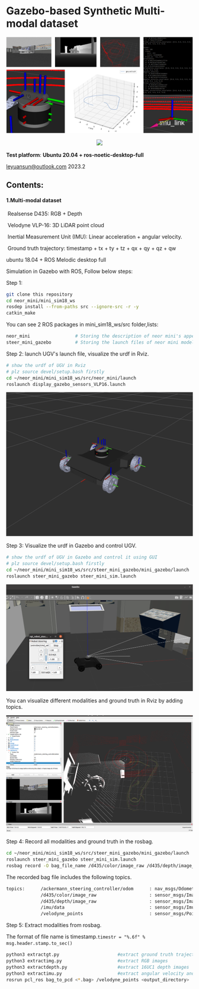 # Gazebo-based Synthetic Multi-modal dataset 

![](figures/multi_modal_dataset.png)


<div align=center><img src="figures/mdataset.gif"/></div>



**Test platform**:
           **Ubuntu 20.04 + ros-noetic-desktop-full**

leyuansun@outlook.com 2023.2



## Contents:

#### 	1.Multi-modal dataset

​		Realsense D435: RGB + Depth

​		Velodyne VLP-16: 3D LiDAR point cloud

​		Inertial Measurement Unit (IMU): Linear acceleration + angular velocity. 		

​	    Ground truth trajectory: timestamp + tx + ty + tz + qx + qy + qz + qw


ubuntu 18.04 + ROS Melodic desktop full 


Simulation in Gazebo with ROS, Follow below steps:

Step 1:
```bash
git clone this repository
cd neor_mini/mini_sim18_ws
rosdep install --from-paths src --ignore-src -r -y  
catkin_make                            
```

You can see 2 ROS packages in mini_sim18_ws/src folder,lists:

```bash
neor_mini                 # Storing the description of neor mini's appearance with urdf file
steer_mini_gazebo         # Storing the launch files of neor mini model visual in Gazebo
```



Step 2: launch UGV's launch file, visualize the urdf in Rviz.

```bash
# show the urdf of UGV in Rviz
# plz source devel/setup.bash firstly
cd ~/neor_mini/mini_sim18_ws/src/neor_mini/launch
roslaunch display_gazebo_sensors_VLP16.launch 
```

![](figures/ugv.png)


Step 3: Visualize the urdf in Gazebo and control UGV.

```bash
# show the urdf of UGV in Gazebo and control it using GUI
# plz source devel/setup.bash firstly
cd ~/neor_mini/mini_sim18_ws/src/steer_mini_gazebo/mini_gazebo/launch
roslaunch steer_mini_gazebo steer_mini_sim.launch
```

![](figures/gazebo.png)

You can visualize different modalities and ground truth in Rviz by adding topics.

![](figures/gt.png)


Step 4: Record all modalities and ground truth in the rosbag.

```bash
cd ~/neor_mini/mini_sim18_ws/src/steer_mini_gazebo/mini_gazebo/launch
roslaunch steer_mini_gazebo steer_mini_sim.launch
rosbag record -O bag_file_name /d435/color/image_raw /d435/depth/image_raw /imu/data /velodyne_points /ackermann_steering_controller/odom
```
The recorded bag file includes the following topics.
```bash
topics:      /ackermann_steering_controller/odom      : nav_msgs/Odometry      
             /d435/color/image_raw                    : sensor_msgs/Image      
             /d435/depth/image_raw                    : sensor_msgs/Image      
             /imu/data                                : sensor_msgs/Imu        
             /velodyne_points                         : sensor_msgs/PointCloud2
```

Step 5: Extract modalities from rosbag.

The format of file name is timestamp.`timestr = "%.6f" %  msg.header.stamp.to_sec()`
```bash
python3 extractgt.py                      #extract ground truth trajectory
python3 extractimg.py                     #extract RGB images
python3 extractdepth.py                   #extract 16UC1 depth images
python3 extractimu.py                     #extract angular velocity and linear acceleration in xyz
rosrun pcl_ros bag_to_pcd <*.bag> /velodyne_points <output_directory>  #extract LiDAR point cloud to pcd files
```
